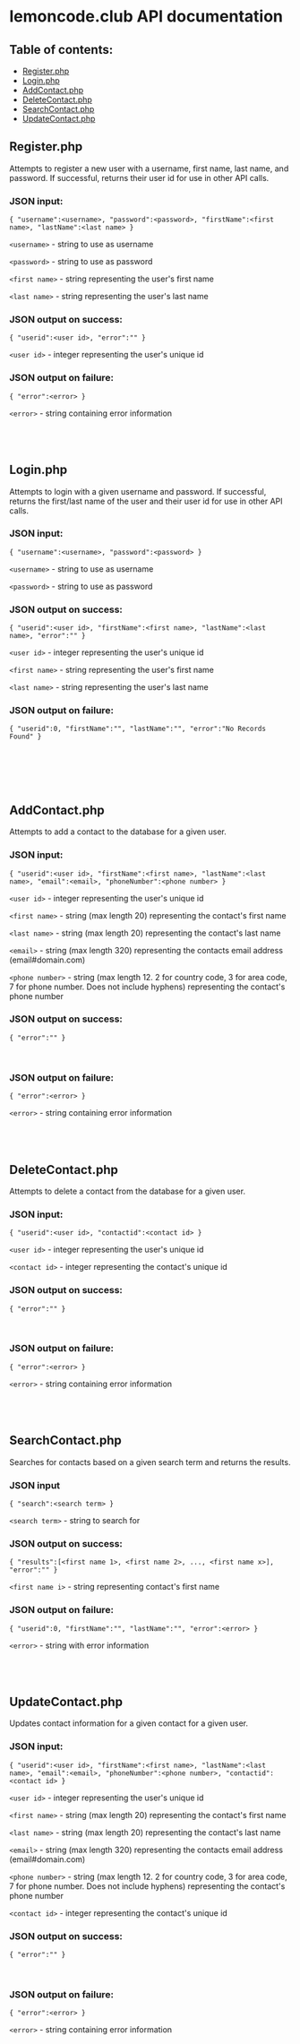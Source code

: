 # lemoncode.club API documentation
## Table of contents:
* [Register.php](#registerphp)
* [Login.php](#loginphp)
* [AddContact.php](#addcontactphp)
* [DeleteContact.php](#deletecontactphp)
* [SearchContact.php](#searchcontactphp)
* [UpdateContact.php](#updatecontactphp)

## Register.php
Attempts to register a new user with a username, first name, last name, and password. If successful, returns their user id for use in other API calls.

### JSON input:
```
{ "username":<username>, "password":<password>, "firstName":<first name>, "lastName":<last name> }
```

`<username>` - string to use as username

`<password>` - string to use as password

`<first name>` - string representing the user's first name

`<last name>` - string representing the user's last name
<br>

### JSON output on success:
```
{ "userid":<user id>, "error":"" }
```

`<user id>` - integer representing the user's unique id
<br>

### JSON output on failure:
```
{ "error":<error> }
```

`<error>` - string containing error information
<br><br><br><br>

## Login.php
Attempts to login with a given username and password. If successful, returns the first/last name of the user and their user id for use in other API calls.

### JSON input:
```
{ "username":<username>, "password":<password> }
```

`<username>` - string to use as username

`<password>` - string to use as password
<br>

### JSON output on success:
```
{ "userid":<user id>, "firstName":<first name>, "lastName":<last name>, "error":"" }
```

`<user id>` - integer representing the user's unique id

`<first name>` - string representing the user's first name

`<last name>` - string representing the user's last name
<br>

### JSON output on failure:
```
{ "userid":0, "firstName":"", "lastName":"", "error":"No Records Found" }
```
<br><br><br><br>

## AddContact.php
Attempts to add a contact to the database for a given user.

### JSON input:
```
{ "userid":<user id>, "firstName":<first name>, "lastName":<last name>, "email":<email>, "phoneNumber":<phone number> }
```

`<user id>` - integer representing the user's unique id

`<first name>` - string (max length 20) representing the contact's first name

`<last name>` - string (max length 20) representing the contact's last name

`<email>` - string (max length 320) representing the contacts email address (email#domain.com)

`<phone number>` - string (max length 12. 2 for country code, 3 for area code, 7 for phone number. Does not include hyphens) representing the contact's phone number
<br>

### JSON output on success:
```
{ "error":"" }
```
<br>

### JSON output on failure:
```
{ "error":<error> }
```

`<error>` - string containing error information
<br><br><br><br>

## DeleteContact.php
Attempts to delete a contact from the database for a given user.
### JSON input:
```
{ "userid":<user id>, "contactid":<contact id> }
```

`<user id>` - integer representing the user's unique id

`<contact id>` - integer representing the contact's unique id
<br>

### JSON output on success:
```
{ "error":"" }
```
<br>

### JSON output on failure:
```
{ "error":<error> }
```

`<error>` - string containing error information
<br><br><br><br>

## SearchContact.php
Searches for contacts based on a given search term and returns the results.

### JSON input
```
{ "search":<search term> }
```

`<search term>` - string to search for
<br>

### JSON output on success:
```
{ "results":[<first name 1>, <first name 2>, ..., <first name x>], "error":"" }
```

`<first name i>` - string representing contact's first name
<br>

### JSON output on failure:
```
{ "userid":0, "firstName":"", "lastName":"", "error":<error> }
```
`<error>` - string with error information
<br><br><br><br>

## UpdateContact.php
Updates contact information for a given contact for a given user.
### JSON input:
```
{ "userid":<user id>, "firstName":<first name>, "lastName":<last name>, "email":<email>, "phoneNumber":<phone number>, "contactid":<contact id> }
```

`<user id>` - integer representing the user's unique id

`<first name>` - string (max length 20) representing the contact's first name

`<last name>` - string (max length 20) representing the contact's last name

`<email>` - string (max length 320) representing the contacts email address (email#domain.com)

`<phone number>` - string (max length 12. 2 for country code, 3 for area code, 7 for phone number. Does not include hyphens) representing the contact's phone number

`<contact id>` - integer representing the contact's unique id
<br>
### JSON output on success:
```
{ "error":"" }
```
<br>

### JSON output on failure:
```
{ "error":<error> }
```

`<error>` - string containing error information
<br><br><br><br>
